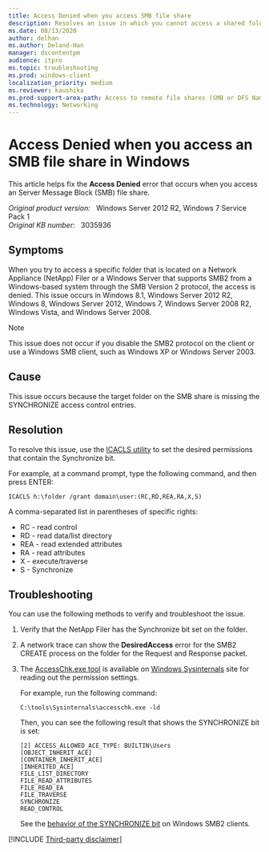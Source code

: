 ```yaml
---
title: Access Denied when you access SMB file share
description: Resolves an issue in which you cannot access a shared folder through SMB2 protocol. This issue occurs in Windows 8.1, Windows Server 2012 R2, Windows 8, Windows Server 2012, Windows 7, Windows Server 2008 R2, Windows Vista, and Windows Server 2008.
ms.date: 08/13/2020
author: delhan
ms.author: Deland-Han
manager: dscontentpm
audience: itpro
ms.topic: troubleshooting
ms.prod: windows-client
localization_priority: medium
ms.reviewer: kaushika
ms.prod-support-area-path: Access to remote file shares (SMB or DFS Namespace)
ms.technology: Networking 
---
```

# Access Denied when you access an SMB file share in Windows

This article helps fix the **Access Denied** error that occurs when you access an Server Message Block (SMB) file share.

_Original product version:_ &nbsp; Windows Server 2012 R2, Windows 7 Service Pack 1  
_Original KB number:_ &nbsp; 3035936

## Symptoms

When you try to access a specific folder that is located on a Network Appliance (NetApp) Filer or a Windows Server that supports SMB2 from a Windows-based system through the SMB Version 2 protocol, the access is denied. This issue occurs in Windows 8.1, Windows Server 2012 R2, Windows 8, Windows Server 2012, Windows 7, Windows Server 2008 R2, Windows Vista, and Windows Server 2008.

> [!NOTE]
> This issue does not occur if you disable the SMB2 protocol on the client or use a Windows SMB client, such as Windows XP or Windows Server 2003.

## Cause

This issue occurs because the target folder on the SMB share is missing the SYNCHRONIZE access control entries.

## Resolution

To resolve this issue, use the [ICACLS utility](/previous-versions/windows/it-pro/windows-server-2008-R2-and-2008/cc753525(v=ws.10)) to set the desired permissions that contain the Synchronize bit.

For example, at a command prompt, type the following command, and then press ENTER:

```console
ICACLS h:\folder /grant domain\user:(RC,RD,REA,RA,X,S)
```

A comma-separated list in parentheses of specific rights:

- RC - read control
- RD - read data/list directory
- REA - read extended attributes
- RA - read attributes
- X - execute/traverse
- S - Synchronize

## Troubleshooting

You can use the following methods to verify and troubleshoot the issue.

1. Verify that the NetApp Filer has the Synchronize bit set on the folder.
2. A network trace can show the **DesiredAccess** error for the SMB2 CREATE process on the folder for the Request and Response packet.
3. The [AccessChk.exe tool](/sysinternals/downloads/accesschk) is available on [Windows Sysinternals](/sysinternals/) site for reading out the permission settings.

    For example, run the following command:

    ```console
    C:\tools\Sysinternals\accesschk.exe -ld
    ```

    Then, you can see the following result that shows the SYNCHRONIZE bit is set:

    ```console
    [2] ACCESS_ALLOWED_ACE_TYPE: BUILTIN\Users
    [OBJECT_INHERIT_ACE]
    [CONTAINER_INHERIT_ACE]
    [INHERITED_ACE]
    FILE_LIST_DIRECTORY
    FILE_READ_ATTRIBUTES
    FILE_READ_EA
    FILE_TRAVERSE
    SYNCHRONIZE
    READ_CONTROL
    ```

    See the [behavior of the SYNCHRONIZE bit](/openspecs/windows_protocols/ms-smb2/a64e55aa-1152-48e4-8206-edd96444e7f7) on Windows SMB2 clients.

[!INCLUDE [Third-party disclaimer](../../includes/third-party-disclaimer.md)]
